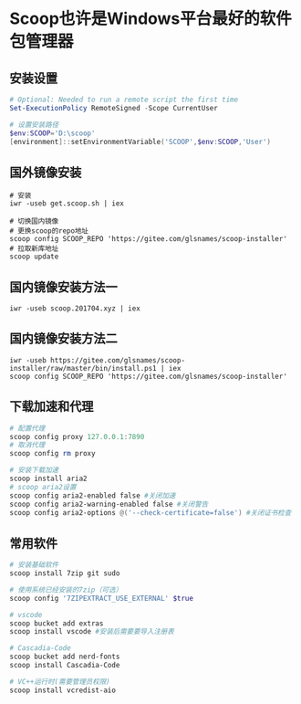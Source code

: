 # Scoop也许是Windows平台最好的软件包管理器

## 安装设置

```powershell
# Optional: Needed to run a remote script the first time
Set-ExecutionPolicy RemoteSigned -Scope CurrentUser

# 设置安装路径
$env:SCOOP='D:\scoop'
[environment]::setEnvironmentVariable('SCOOP',$env:SCOOP,'User')
```

## 国外镜像安装

```shell
# 安装
iwr -useb get.scoop.sh | iex

# 切换国内镜像
# 更换scoop的repo地址
scoop config SCOOP_REPO 'https://gitee.com/glsnames/scoop-installer'
# 拉取新库地址
scoop update
```

## 国内镜像安装方法一

```shell
iwr -useb scoop.201704.xyz | iex
```



## 国内镜像安装方法二

```shell
iwr -useb https://gitee.com/glsnames/scoop-installer/raw/master/bin/install.ps1 | iex
scoop config SCOOP_REPO 'https://gitee.com/glsnames/scoop-installer'
```

## 下载加速和代理

```powershell
# 配置代理
scoop config proxy 127.0.0.1:7890
# 取消代理
scoop config rm proxy

# 安装下载加速
scoop install aria2
# scoop aria2设置
scoop config aria2-enabled false #关闭加速
scoop config aria2-warning-enabled false #关闭警告
scoop config aria2-options @('--check-certificate=false') #关闭证书检查
```

## 常用软件

```powershell
# 安装基础软件
scoop install 7zip git sudo

# 使用系统已经安装的7zip（可选）
scoop config '7ZIPEXTRACT_USE_EXTERNAL' $true

# vscode
scoop bucket add extras
scoop install vscode #安装后需要要导入注册表

# Cascadia-Code
scoop bucket add nerd-fonts
scoop install Cascadia-Code

# VC++运行时(需要管理员权限)
scoop install vcredist-aio
```

